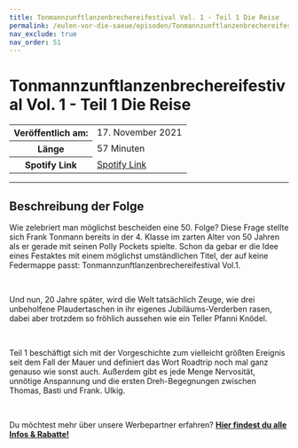 ```yaml
---
title: Tonmannzunftlanzenbrechereifestival Vol. 1 - Teil 1 Die Reise
permalink: /eulen-vor-die-saeue/episoden/Tonmannzunftlanzenbrechereifestival-Vol-1-Teil-1-Die-Reise
nav_exclude: true
nav_order: 51
---
```


# Tonmannzunftlanzenbrechereifestival Vol. 1 - Teil 1 Die Reise
<table class="resp-table dcf-table dcf-table-responsive dcf-table-bordered dcf-table-striped dcf-w-100%">
                    <tbody>
                        <tr>
                            <th scope="row">Veröffentlich am:</th>
                            <td data-label="Veröffentlich am:">17. November 2021</td>
                        </tr>
                        <tr>
                            <th scope="row">Länge </th>
                            <td data-label="Länge ">57 Minuten</td>
                        </tr><tr>
                                <th scope="row">Spotify Link</th>
                                <td data-label="Spotify Link"><a href="https://open.spotify.com/episode/6dvVMHBuSbc7zyRsv0pLI9">Spotify Link</a></td>
                            </tr></tbody>
                </table>

***

## Beschreibung der Folge

<div>
<p>Wie zelebriert man möglichst bescheiden eine 50. Folge? Diese Frage stellte sich Frank Tonmann bereits in der 4. Klasse im zarten Alter von 50 Jahren als er gerade mit seinen Polly Pockets spielte. Schon da gebar er die Idee eines Festaktes mit einem möglichst umständlichen Titel, der auf keine Federmappe passt: Tonmannzunftlanzenbrechereifestival Vol.1.</p> <br> <p>Und nun, 20 Jahre später, wird die Welt tatsächlich Zeuge, wie drei unbeholfene Plaudertaschen in ihr eigenes Jubiläums-Verderben rasen, dabei aber trotzdem so fröhlich aussehen wie ein Teller Pfanni Knödel. </p> <br> <p>Teil 1 beschäftigt sich mit der Vorgeschichte zum vielleicht größten Ereignis seit dem Fall der Mauer und definiert das Wort Roadtrip noch mal ganz genauso wie sonst auch. Außerdem gibt es jede Menge Nervosität, unnötige Anspannung und die ersten Dreh-Begegnungen zwischen Thomas, Basti und Frank. Ulkig.</p> <br> <p>Du möchtest mehr über unsere Werbepartner erfahren? <a href="https://linktr.ee/EulenvordieSaeue"><strong>Hier findest du alle Infos & Rabatte!</strong></a></p>  
</div>

